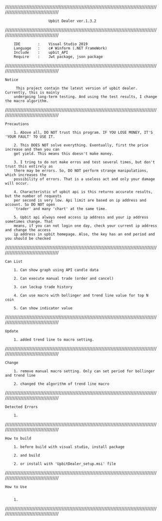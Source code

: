 
//////////////////////////////////////////////////////////////////////////////////////////////////////////////////////////////////////

						Upbit Dealer ver.1.3.2

//////////////////////////////////////////////////////////////////////////////////////////////////////////////////////////////////////

		IDE        :	Visual Studio 2019
		Language   :	c# Winform (.NET FrameWork)
		Include    :	upbit_API
		Require    :	Jwt package, json package

//////////////////////////////////////////////////////////////////////////////////////////////////////////////////////////////////////

	Notice

		 This project contain the latest version of upbit dealer. Currently, this is mainly
		undergoing long-term testing. And using the test results, I change the macro algorithm.


//////////////////////////////////////////////////////////////////////////////////////////////////////////////////////////////////////

	Precautions
	
		1. Above all, DO NOT trust this program. IF YOU LOSE MONEY, IT'S 'YOUR FAULT' TO USE IT.

		2. This DOES NOT solve everything. Eventually, first the price increase and then you can
		get yield. This means this doesn't make money.

		3. I tring to do not make erros and test several times, but don't trust this entirely as
		there may be errors. So, DO NOT perform strange manipulations, which increases the
		possibility of errors. That is a useless act and only your damage will occur.
	
		4. Characteristic of upbit api is this returns accurate results, but the number of requests
		per second is very low. Api limit are based on ip address and account. So DO NOT open
		'trader' and many 'chart' at the same time.

		5. Upbit api always need access ip address and your ip address sometimes change. That
		means, if you can not login one day, check your current ip address and change the access
		ip address in upbit homepage. Also, the key has an end period and you should be checked


//////////////////////////////////////////////////////////////////////////////////////////////////////////////////////////////////////

	Can List

		1. Can show graph using API candle data

		2. Can execute manual trade (order and cancel)

		3. can lockup trade history

		4. Can use macro with bollinger and trend line value for top N coin

		5. Can show indicator value


//////////////////////////////////////////////////////////////////////////////////////////////////////////////////////////////////////

	Update

		1. added trend line to macro setting.

		
//////////////////////////////////////////////////////////////////////////////////////////////////////////////////////////////////////

	Change

		1. remove manual macro setting. Only can set period for bollinger and trend line

		2. changed the algorithm of trend line macro

		
//////////////////////////////////////////////////////////////////////////////////////////////////////////////////////////////////////

	Detected Errors

		1. 

		
//////////////////////////////////////////////////////////////////////////////////////////////////////////////////////////////////////

	How to build

		1. before build with visual studio, install package

		2. and build

		2. or install with 'UpbitDealer_setup.msi' file


//////////////////////////////////////////////////////////////////////////////////////////////////////////////////////////////////////

	How to Use


		1. 


//////////////////////////////////////////////////////////////////////////////////////////////////////////////////////////////////////
